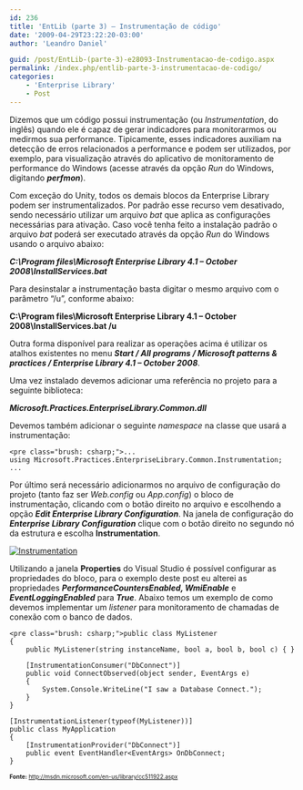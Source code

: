 ```yaml
---
id: 236
title: 'EntLib (parte 3) – Instrumentação de código'
date: '2009-04-29T23:22:20-03:00'
author: 'Leandro Daniel'

guid: /post/EntLib-(parte-3)-e28093-Instrumentacao-de-codigo.aspx
permalink: /index.php/entlib-parte-3-instrumentacao-de-codigo/
categories:
    - 'Enterprise Library'
    - Post
---
```


Dizemos que um código possui instrumentação (ou *Instrumentation*, do inglês) quando ele é capaz de gerar indicadores para monitorarmos ou medirmos sua performance. Tipicamente, esses indicadores auxiliam na detecção de erros relacionados a performance e podem ser utilizados, por exemplo, para visualização através do aplicativo de monitoramento de performance do Windows (acesse através da opção *Run* do Windows, digitando ***perfmon***).

Com exceção do Unity, todos os demais blocos da Enterprise Library podem ser instrumentalizados. Por padrão esse recurso vem desativado, sendo necessário utilizar um arquivo *bat* que aplica as configurações necessárias para ativação. Caso você tenha feito a instalação padrão o arquivo *bat* poderá ser executado através da opção *Run* do Windows usando o arquivo abaixo:

***C:\\Program files\\Microsoft Enterprise Library 4.1 – October 2008\\InstallServices.bat***

Para desinstalar a instrumentação basta digitar o mesmo arquivo com o parâmetro “/u”, conforme abaixo:

**C:\\Program files\\Microsoft Enterprise Library 4.1 – October 2008\\InstallServices.bat /u**

Outra forma disponível para realizar as operações acima é utilizar os atalhos existentes no menu ***Start / All programs / Microsoft patterns &amp; practices / Enterprise Library 4.1 – October 2008***.

Uma vez instalado devemos adicionar uma referência no projeto para a seguinte biblioteca:

***Microsoft.Practices.EnterpriseLibrary.Common.dll***

Devemos também adicionar o seguinte *namespace* na classe que usará a instrumentação:

```
<pre class="brush: csharp;">...
using Microsoft.Practices.EnterpriseLibrary.Common.Instrumentation;
...
```

Por último será necessário adicionarmos no arquivo de configuração do projeto (tanto faz ser *Web.config* ou *App.config*) o bloco de instrumentação, clicando com o botão direito no arquivo e escolhendo a opção ***Edit Enterprise Library Configuration***. Na janela de configuração do ***Enterprise Library Configuration*** clique com o botão direito no segundo nó da estrutura e escolha **Instrumentation**.

[![Instrumentation](http://leandrodaniel.com/pics/WindowsLiveWriter/EntLibparte3Instrumentaodecdigo/514D698F/Instrumentation_thumb.png "Instrumentation")](http://leandrodaniel.com/pics/WindowsLiveWriter/EntLibparte3Instrumentaodecdigo/055A56D0/Instrumentation.png)

Utilizando a janela **Properties** do Visual Studio é possível configurar as propriedades do bloco, para o exemplo deste post eu alterei as propriedades ***PerformanceCountersEnabled, **WmiEnable***** e ***EventLoggingEnabled*** para ***True***. Abaixo temos um exemplo de como devemos implementar um *listener* para monitoramento de chamadas de conexão com o banco de dados.

```
<pre class="brush: csharp;">public class MyListener
{
    public MyListener(string instanceName, bool a, bool b, bool c) { }

    [InstrumentationConsumer("DbConnect")]
    public void ConnectObserved(object sender, EventArgs e)
    {
        System.Console.WriteLine("I saw a Database Connect.");
    }
}

[InstrumentationListener(typeof(MyListener))]
public class MyApplication
{
    [InstrumentationProvider("DbConnect")]
    public event EventHandler<EventArgs> OnDbConnect;
}
```

<font size="1">**Fonte:** </font>[<font size="1">http://msdn.microsoft.com/en-us/library/cc511922.aspx</font>](http://msdn.microsoft.com/en-us/library/cc511922 "http://msdn.microsoft.com/en-us/library/cc511922")
